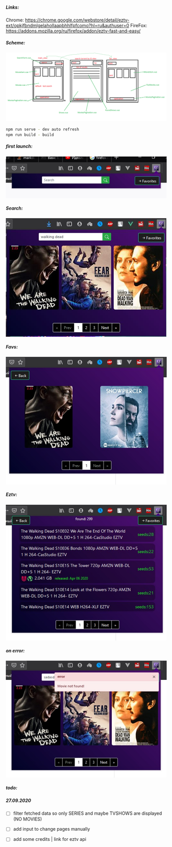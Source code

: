 ##### Links:
Chrome: https://chrome.google.com/webstore/detail/eztv-ext/opkjfbndmlgelahollaapbhhlfpfcomo?hl=ru&authuser=0
FireFox: https://addons.mozilla.org/ru/firefox/addon/eztv-fast-and-easy/
##### Scheme:
![Alt text](images/scheme.png?raw=true "scheme")
```sh
npm run serve - dev auto refresh
npm run build - build
```
##### first launch:
![Alt text](images/ScreenInit.JPG?raw=true "scheme")
##### Search:
![Alt text](images/Screen-Search.jpg?raw=true "scheme")
##### Favs:
![Alt text](images/Screen-favs.jpg?raw=true "scheme")
##### Eztv:
![Alt text](images/Screen-eztv.jpg?raw=true "scheme")
##### on error:
![Alt text](images/Screen-search-wrongjpg.jpg?raw=true "scheme")

##### todo:
##### 27.09.2020
- [ ] filter fetched data so only  SERIES and maybe TVSHOWS are displayed (NO MOVIES)
- [ ] add input to change pages manually
- [ ] add some credits | link for eztv api

